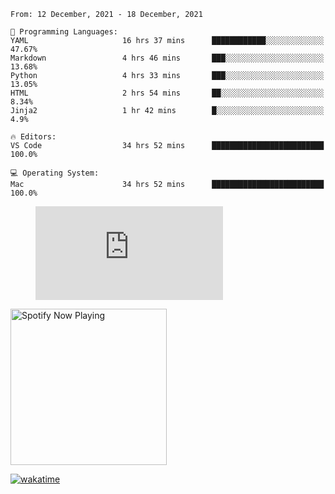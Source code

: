 <!--START_SECTION:waka-->
```text
From: 12 December, 2021 - 18 December, 2021

💬 Programming Languages: 
YAML                     16 hrs 37 mins      ████████████░░░░░░░░░░░░░   47.67% 
Markdown                 4 hrs 46 mins       ███░░░░░░░░░░░░░░░░░░░░░░   13.68% 
Python                   4 hrs 33 mins       ███░░░░░░░░░░░░░░░░░░░░░░   13.05% 
HTML                     2 hrs 54 mins       ██░░░░░░░░░░░░░░░░░░░░░░░   8.34% 
Jinja2                   1 hr 42 mins        █░░░░░░░░░░░░░░░░░░░░░░░░   4.9%

🔥 Editors: 
VS Code                  34 hrs 52 mins      █████████████████████████   100.0%

💻 Operating System: 
Mac                      34 hrs 52 mins      █████████████████████████   100.0%

```


<!--END_SECTION:waka-->

<figure><embed src="https://wakatime.com/share/@gregnrobinson/001c6d31-0c95-44f9-b6d7-9fd705354f62.svg"></embed></figure>

[<img src="https://spotify-playing-gregnrobinson.vercel.app/api/spotify/?background_color=transparent&border_color=transparent" alt="Spotify Now Playing" width="250" />](https://open.spotify.com/user/gregnrobinson-ca)

[![wakatime](https://wakatime.com/badge/user/37718f76-572e-4513-b2c5-41c4d93d287a.svg)](https://wakatime.com/@37718f76-572e-4513-b2c5-41c4d93d287a)



